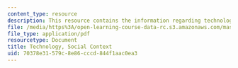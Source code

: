 ```yaml
---
content_type: resource
description: This resource contains the information regarding technology, Social Context.
file: /media/https%3A/open-learning-course-data-rc.s3.amazonaws.com/mas-965-nextlab-i-designing-mobile-technologies-for-the-next-billion-users-fall-2008/70378e31579c8e86cccd844f1aac0ea3_MITMAS_965F08_lec07.pdf
file_type: application/pdf
resourcetype: Document
title: Technology, Social Context
uid: 70378e31-579c-8e86-cccd-844f1aac0ea3
---
```

